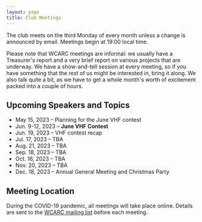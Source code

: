 ```yaml
---
layout: page
title: Club Meetings
---
```


The club meets on the third Monday of every month unless a change is
announced by email. Meetings begin at 19:00 local time.

Please note that WCARC meetings are informal: we usually have a
Treasurer's report and a very brief report on various projects that are
underway. We have a show-and-tell session at every meeting, so if you have
something that the rest of us might be interested in, bring it along. We also
talk quite a bit, as we have to get a whole month's worth of excitement packed
into a couple of hours.

## Upcoming Speakers and Topics

* May 15, 2023 – Planning for the June VHF contest
* Jun. 9-12, 2023 – **June VHF Contest**
* Jun. 19, 2023 – VHF contest recap
* Jul. 17, 2023 – TBA
* Aug. 21, 2023 – TBA
* Sep. 18, 2023 – TBA
* Oct. 16, 2023 – TBA
* Nov. 20, 2023 – TBA
* Dec. 18, 2023 – Annual General Meeting and Christmas Party

## Meeting Location

During the COVID-19 pandemic, all meetings will take place online. Details are
sent to the [WCARC mailing list](https://groups.io/g/wcclist/topics) before each
meeting.
